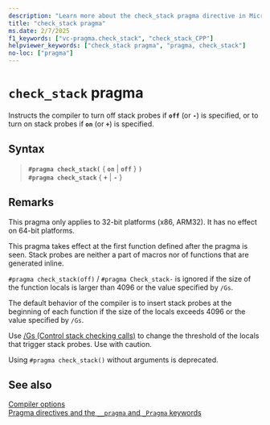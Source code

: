 ```yaml
---
description: "Learn more about the check_stack pragma directive in Microsoft C/C++"
title: "check_stack pragma"
ms.date: 2/7/2025
f1_keywords: ["vc-pragma.check_stack", "check_stack_CPP"]
helpviewer_keywords: ["check_stack pragma", "pragma, check_stack"]
no-loc: ["pragma"]
---
```

# `check_stack` pragma

Instructs the compiler to turn off stack probes if **`off`** (or **`-`**) is specified, or to turn on stack probes if **`on`** (or **`+`**) is specified.

## Syntax

> **`#pragma check_stack(`** { **`on`** | **`off`** } **`)`**\
> **`#pragma check_stack`** { **`+`** | **`-`** }

## Remarks

This pragma only applies to 32-bit platforms (x86, ARM32). It has no effect on 64-bit platforms.

This pragma takes effect at the first function defined after the pragma is seen. Stack probes are neither a part of macros nor of functions that are generated inline.

`#pragma check_stack(off)` / `#pragma Check_stack-` is ignored if the size of the function locals is larger than 4096 or the value specified by `/Gs`.

The default behavior of the compiler is to insert stack probes at the beginning of each function if the size of the locals exceeds 4096 or the value specified by `/Gs`.

Use [/Gs (Control stack checking calls)](../build/reference/gs-control-stack-checking-calls.md) to change the threshold of the locals that trigger stack probes. Use with caution.

Using `#pragma check_stack()` without arguments is deprecated.

## See also

[Compiler options](../build/reference/compiler-options.md)\
[Pragma directives and the `__pragma` and `_Pragma` keywords](./pragma-directives-and-the-pragma-keyword.md)
